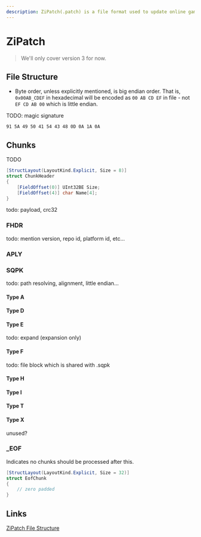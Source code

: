 ```yaml
---
description: ZiPatch(.patch) is a file format used to update online games made by SQEX.
---
```


# ZiPatch

> We'll only cover version 3 for now.

## File Structure

* Byte order, unless explicitly mentioned, is big endian order. That is, `0x00AB_CDEF`  in hexadecimal will be encoded as `00 AB CD EF`  in file - not `EF CD AB 00` which is little endian.

TODO: magic signature

```text
91 5A 49 50 41 54 43 48 0D 0A 1A 0A
```

## Chunks

TODO

```csharp
[StructLayout(LayoutKind.Explicit, Size = 8)]
struct ChunkHeader
{
    [FieldOffset(0)] UInt32BE Size;
    [FieldOffset(4)] char Name[4];
}
```

todo: payload, crc32

### FHDR

todo: mention version, repo id, platform id, etc...

### APLY

### SQPK

todo: path resolving, alignment, little endian...

#### Type A

#### Type D

#### Type E

todo: expand \(expansion only\)

#### Type F

todo: file block which is shared with .sqpk

#### Type H

#### Type I

#### Type T

#### Type X

unused?

### \_EOF

Indicates no chunks should be processed after this.

```csharp
[StructLayout(LayoutKind.Explicit, Size = 32)]
struct EofChunk
{
    // zero padded
}
```

## Links

[ZiPatch File Structure](http://ffxivclassic.fragmenterworks.com/wiki/index.php/ZiPatch_File_Structure)

